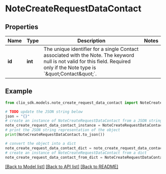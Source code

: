# NoteCreateRequestDataContact


## Properties

Name | Type | Description | Notes
------------ | ------------- | ------------- | -------------
**id** | **int** | The unique identifier for a single Contact associated with the Note. The keyword null is not valid for this field. Required only if the Note type is &#x60;\&quot;Contact\&quot;&#x60;. | 

## Example

```python
from clio_sdk.models.note_create_request_data_contact import NoteCreateRequestDataContact

# TODO update the JSON string below
json = "{}"
# create an instance of NoteCreateRequestDataContact from a JSON string
note_create_request_data_contact_instance = NoteCreateRequestDataContact.from_json(json)
# print the JSON string representation of the object
print(NoteCreateRequestDataContact.to_json())

# convert the object into a dict
note_create_request_data_contact_dict = note_create_request_data_contact_instance.to_dict()
# create an instance of NoteCreateRequestDataContact from a dict
note_create_request_data_contact_from_dict = NoteCreateRequestDataContact.from_dict(note_create_request_data_contact_dict)
```
[[Back to Model list]](../README.md#documentation-for-models) [[Back to API list]](../README.md#documentation-for-api-endpoints) [[Back to README]](../README.md)


